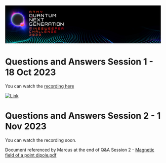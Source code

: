 <p align="center">
  <img src="https://github.com/ricohub01/qng23-challenge/blob/main/assets/images/Header.jpg?raw=true" alt="header"/>
</p>

# Questions and Answers Session 1 - 18 Oct 2023

You can watch the [recording here](https://vimeo.com/875780730/0cee27f56d?share=copy)

[![Link](https://videoapi-muybridge.vimeocdn.com/animated-thumbnails/image/88e5359f-0aa3-4a95-9e9b-66d07673250d.gif?ClientID=vimeo-core-prod&Date=1697684710&Signature=4280138a1de9947efbfc9cdeab03263848212cc9)](https://vimeo.com/875780730/0cee27f56d?share=copy)

# Questions and Answers Session 2 - 1 Nov 2023

You can watch the recording soon.

Document referenced by Marcus at the end of Q&A Session 2 - [Magnetic field of a point dipole.pdf](/assets/docs/Magnetic%20field%20of%20a%20point%20dipole.pdf)